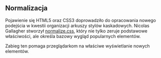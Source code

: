 
## Normalizacja

Pojawienie się HTML5 oraz CSS3 doprowadziło do opracowania nowego podejścia w kwestii organizacji arkuszy stylów kaskadowych. Nicolas Gallagher stworzył [normalize.css](http://necolas.github.io/normalize.css/), który nie tylko zeruje podstawowe właściwości, ale określa bazowy wygląd popularnych elementów.

Zabieg ten pomaga przeglądarkom na właściwe wyświetlanie nowych elementów. 
